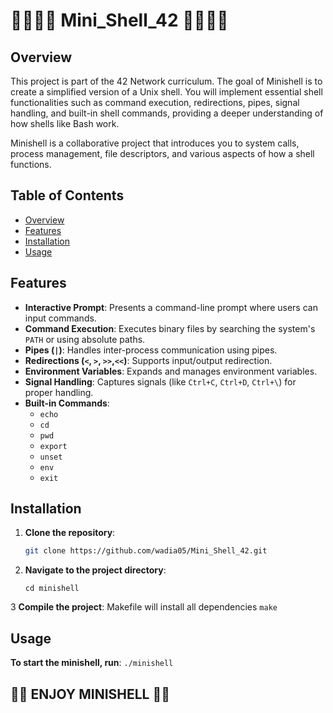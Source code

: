# 🏴‍☠️🏴‍☠️ Mini_Shell_42 🏴‍☠️🏴‍☠️
## Overview
This project is part of the 42 Network curriculum. The goal of Minishell is to create a simplified version of a Unix shell. You will implement essential shell functionalities such as command execution, redirections, pipes, signal handling, and built-in shell commands, providing a deeper understanding of how shells like Bash work.

Minishell is a collaborative project that introduces you to system calls, process management, file descriptors, and various aspects of how a shell functions.

## Table of Contents
- [Overview](#overview)
- [Features](#features)
- [Installation](#installation)
- [Usage](#usage)

## Features

- **Interactive Prompt**: Presents a command-line prompt where users can input commands.
- **Command Execution**: Executes binary files by searching the system's `PATH` or using absolute paths.
- **Pipes (`|`)**: Handles inter-process communication using pipes.
- **Redirections (`<`, `>`, `>>`,`<<`)**: Supports input/output redirection.
- **Environment Variables**: Expands and manages environment variables.
- **Signal Handling**: Captures signals (like `Ctrl+C`, `Ctrl+D`, `Ctrl+\`) for proper handling.
- **Built-in Commands**:
  - `echo`
  - `cd`
  - `pwd`
  - `export`
  - `unset`
  - `env`
  - `exit`
  
## Installation

1. **Clone the repository**:
   ```bash
   git clone https://github.com/wadia05/Mini_Shell_42.git
   ```
2. **Navigate to the project directory**:
   ```
   cd minishell
   ```
3  **Compile the project**:
    Makefile will install all dependencies
     ```
     make
    ```
## Usage

   **To start the minishell, run**:
    ```
    ./minishell
    ```
## 🏴‍☠️ ENJOY MINISHELL 🏴‍☠️
